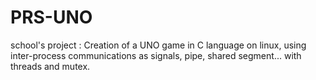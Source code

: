 # PRS-UNO
school's project : Creation of a UNO game in C language on linux, using inter-process communications as signals, pipe, shared segment... with threads and mutex.
